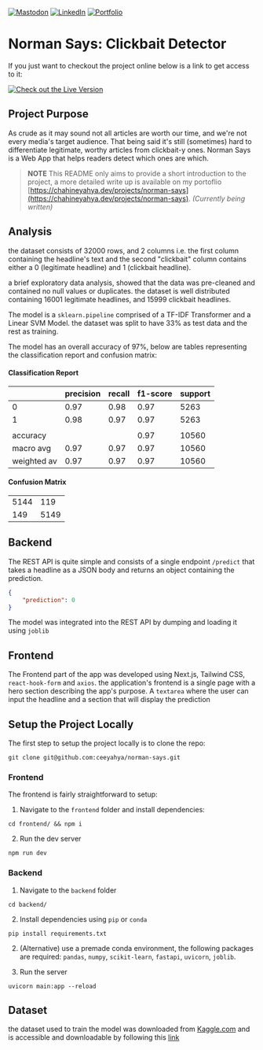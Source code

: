 [![Mastodon](https://img.shields.io/badge/Mastodon-5c4bdf?style=for-the-badge&logo=Mastodon&logoColor=ffffff&link=https://fosstodon.org/@hya)](https://fosstodon.org/@hya)
[![LinkedIn](https://img.shields.io/badge/LinkedIn-0A66C2?style=for-the-badge&logo=LinkedIn&logoColor=ffffff&link=https://www.linkedin.com/in/yahya-chahine/)](https://www.linkedin.com/in/yahya-chahine/)
[![Portfolio](https://img.shields.io/badge/Portfolio-6366f1?style=for-the-badge&logo=Internet-Explorer&logoColor=ffffff&link=https://www.chahineyahya.dev)](https://www.chahineyahya.dev)

# Norman Says: Clickbait Detector

If you just want to checkout the project online below is a link to get access to it:

[![Check out the Live Version](https://img.shields.io/badge/Check%20out%20the%20Live%20Version-6366f1?style=for-the-badge&logoColor=ffffff&link=https://ADD-PROJECT-LINK-HERE)](https://ADD-PROJECT-LINK-HERE)

## Project Purpose

As crude as it may sound not all articles are worth our time, and we're not every media's target audience. That being said it's still (sometimes) hard to differentiate legitimate, worthy articles from clickbait-y ones. Norman Says is a Web App that helps readers detect which ones are which.

> **NOTE**
> This README only aims to provide a short introduction to the project, a more detailed write up is available on my portoflio
> [https://chahineyahya.dev/projects/norman-says](https://chahineyahya.dev/projects/norman-says). _(Currently being written)_

## Analysis

the dataset consists of 32000 rows, and 2 columns i.e. the first column containing the headline's text and the second "clickbait" column contains either a 0 (legitimate headline) and 1 (clickbait headline).

a brief exploratory data analysis, showed that the data was pre-cleaned and contained no null values or duplicates. the dataset is well distributed containing 16001 legitimate headlines, and 15999 clickbait headlines.

The model is a `sklearn.pipeline` comprised of a TF-IDF Transformer and a Linear SVM Model. the dataset was split to have 33% as test data and the rest as training.

The model has an overall accuracy of 97%, below are tables representing the classification report and confusion matrix:

#### Classification Report

|             | precision | recall | f1-score | support |
| ----------- | --------- | ------ | -------- | ------- |
| 0           | 0.97      | 0.98   | 0.97     | 5263    |
| 1           | 0.98      | 0.97   | 0.97     | 5263    |
|             |           |        |          |         |
| accuracy    |           |        | 0.97     | 10560   |
| macro avg   | 0.97      | 0.97   | 0.97     | 10560   |
| weighted av | 0.97      | 0.97   | 0.97     | 10560   |

#### Confusion Matrix

|      |      |
| ---- | ---- |
| 5144 | 119  |
| 149  | 5149 |

## Backend

The REST API is quite simple and consists of a single endpoint `/predict` that takes a headline as a JSON body and returns an object containing the prediction.

```json
{
	"prediction": 0
}
```

The model was integrated into the REST API by dumping and loading it using `joblib`

## Frontend

The Frontend part of the app was developed using Next.js, Tailwind CSS, `react-hook-form` and `axios`. the application's frontend is a single page with a hero section describing the app's purpose. A `textarea` where the user can input the headline and a section that will display the prediction

## Setup the Project Locally

The first step to setup the project locally is to clone the repo:

```console
git clone git@github.com:ceeyahya/norman-says.git
```

### Frontend

The frontend is fairly straightforward to setup:

1. Navigate to the `frontend` folder and install dependencies:

```console
cd frontend/ && npm i
```

2. Run the dev server

```console
npm run dev
```

### Backend

1. Navigate to the `backend` folder

```console
cd backend/
```

2. Install dependencies using `pip` or `conda`

```console
pip install requirements.txt
```

2. (Alternative) use a premade conda environment, the following packages are required: `pandas`, `numpy`, `scikit-learn`, `fastapi`, `uvicorn`, `joblib`.

3. Run the server

```console
uvicorn main:app --reload
```

## Dataset

the dataset used to train the model was downloaded from [Kaggle.com](https://kaggle.com) and is accessible and downloadable by following this [link](https://www.kaggle.com/datasets/amananandrai/clickbait-dataset)
